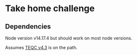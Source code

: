 # Take home challenge

## Dependencies

Node version v14.17.4 but should work on most node versions.

Assumes [TEQC v4.3](https://www.unavco.org/software/data-processing/teqc/teqc.html) is on the path.